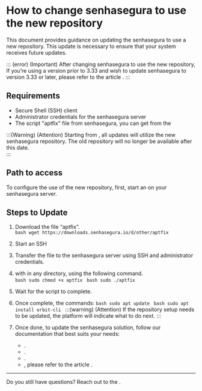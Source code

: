 # How to change senhasegura to use the new repository 

This document provides guidance on updating the senhasegura to use a new repository. This update is necessary to ensure that your system receives future updates.

::: (error) (Important)
After changing senhasegura to use the new repository, If you’re using a version prior to 3.33 and wish to update senhasegura to version 3.33 or later, please refer to the article .
:::

## Requirements

- Secure Shell (SSH) client  
- Administrator credentials for the senhasegura server  
- The script "aptfix" file from senhasegura, you can get from the 

:::(Warning) (Attention)
Starting from , all updates will utilize the new senhasegura repository. The old repository will no longer be available after this date.  
:::

## Path to access

To configure the use of the new repository, first, start an  on your senhasegura server.

## Steps to Update

1. Download the file “aptfix”.  
    `bash
    wget https://downloads.senhasegura.io/d/other/aptfix
    `
2. Start an SSH   
3. Transfer the file to the senhasegura server using SSH and administrator credentials.  
4.  with  in any directory, using the following command.  
    `bash
    sudo chmod +x aptfix
    `
    `bash
    sudo ./aptfix
    `
5. Wait for the script to complete.  
6. Once complete,  the commands:
    `bash
    sudo apt update
    `
    `bash
    sudo apt install orbit-cli
    `
:::(warning) (Attention)
If the repository setup needs to be updated, the platform will indicate what to do next.
:::

7. Once done, to update the senhasegura solution, follow our documentation that best suits your needs:

    - .
    - .
    - .
    - , please refer to the article .

* * *

Do you still have questions? Reach out to the .